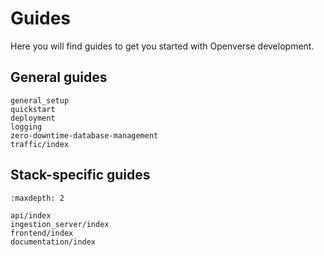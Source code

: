 # Guides

Here you will find guides to get you started with Openverse development.

## General guides

```{toctree}
general_setup
quickstart
deployment
logging
zero-downtime-database-management
traffic/index
```

## Stack-specific guides

```{toctree}
:maxdepth: 2

api/index
ingestion_server/index
frontend/index
documentation/index
```
